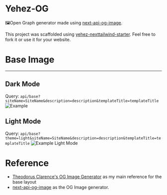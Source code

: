 # Yehez-OG

🖼Open Graph generator made using [next-api-og-image](https://github.com/neg4n/next-api-og-image).

This project was scaffolded using [yehez-nexttailwind-starter](https://github.com/yehezkielgunawan/yehez-nexttailwind-starter).
Feel free to fork it or use it for your website.

# Base Image

---

## Dark Mode

Query: `api/base?siteName=SiteName&description=description&templateTitle=templateTitle`
![Example](https://og.yehezgun.com/api/base)

## Light Mode

Query: `api/base?theme=light&siteName=SiteName&description=description&templateTitle=templateTitle`
![Example Light Mode](https://og.yehezgun.com/api/base?theme=light)

# Reference

- [Theodorus Clarence's OG Image Generator](https://github.com/theodorusclarence/og) as my main reference for the base layout
- [next-api-og-image](https://github.com/neg4n/next-api-og-image) as the OG Image generator.
